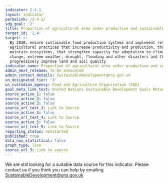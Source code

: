 ```yaml
---
indicator: 2.4.1
layout: indicator
permalink: /2-4-1/
sdg_goal: '2'
title: Proportion of agricultural area under productive and sustainable agriculture
target_id: '2.4'
target: >-
  By 2030, ensure sustainable food production systems and implement resilient
  agricultural practices that increase productivity and production, that help
  maintain ecosystems, that strengthen capacity for adaptation to climate
  change, extreme weather, drought, flooding and other disasters and that
  progressively improve land and soil quality
indicator_name: Proportion of agricultural area under productive and sustainable agriculture
admin_next_release: To be announced
admin_contact_details: SustainableDevelopment@ons.gov.uk
un_designated_tier: '3'
un_custodian_agency: Food and Agriculture Organization (FAO)
goal_meta_link_text: United Nations Sustainable Development Goals Metadata (PDF 4.0 MB)
source_active_1: false
source_active_2: false
source_active_3: false
source_url_text_3: Link to Source
source_active_4: false
source_url_text_4: Link to Source
source_active_5: false
source_url_text_5: Link to Source
reporting_status: notstarted
published: true
data_non_statistical: false
graph_type: line
source_url_3: Link to source
---
```

We are still looking for a suitable data source for this indicator. Please contact us if you think you can help by emailing <SustainableDevelopment@ons.gov.uk>
